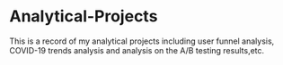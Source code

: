 # Analytical-Projects
This is a record of my analytical projects including user funnel analysis, COVID-19 trends analysis and analysis on the A/B testing results,etc.
